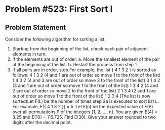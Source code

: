 # Problem #523: First Sort I 

## Problem Statement 

Consider the following algorithm for sorting a list:
1. Starting from the beginning of the list, check each pair of adjacent elements in turn.
2. If the elements are out of order:
a. Move the smallest element of the pair at the beginning of the list.
b. Restart the process from step 1.
3. If all pairs are in order, stop.For example, the list { 4 1 3 2 } is sorted as follows:
4 1 3 2  (4 and 1 are out of order so move 1 to the front of the list)
1 4 3 2  (4 and 3 are out of order so move 3 to the front of the list)
3 1 4 2  (3 and 1 are out of order so move 1 to the front of the list)
1 3 4 2  (4 and 2 are out of order so move 2 to the front of the list)
2 1 3 4  (2 and 1 are out of order so move 1 to the front of the list)
1 2 3 4  (The list is now sorted)Let F(L) be the number of times step 2a is executed to sort list L. For example, F({ 4 1 3 2 }) = 5.
Let E(n) be the expected value of F(P) over all permutations P of the integers {1, 2, ..., n}.
You are given E(4) = 3.25 and E(10) = 115.725.
Find E(30). Give your answer rounded to two digits after the decimal point.
